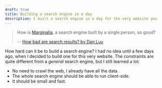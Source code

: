 ```yaml
---
draft: true
title: Building a search engine in a day
description: I built a search engine in a day for the very website you are reading this on.
---
```


<script>
  import Measure from './Measure.svelte'
</script>

> How is [Marginalia](https://search.marginalia.nu/), a search engine built by a single person, so good?
>
> -- [How bad are search results? by Dan Luu](https://danluu.com/seo-spam/)

How hard can it be to build a search engine? I had no idea until a few days ago, when I decided to build one for this very website. The constraints are quite different from a _general_ search engine, but I still learned a lot:

- No need to crawl the web, I already have all the data.
- The whole search engine should be able to run client-side.
- It should be small and fast.

<Measure />
